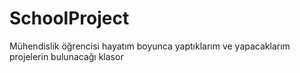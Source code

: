 # SchoolProject
Mühendislik öğrencisi hayatım boyunca yaptıklarım ve yapacaklarım projelerin bulunacağı klasor
